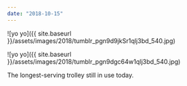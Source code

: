 ```yaml
---
date: "2018-10-15"
---
```


![yo yo]({{ site.baseurl }}/assets/images/2018/tumblr_pgn9d9jkSr1qlj3bd_540.jpg)

![yo yo]({{ site.baseurl }}/assets/images/2018/tumblr_pgn9dgc64w1qlj3bd_540.jpg)

The longest-serving trolley still in use today.
